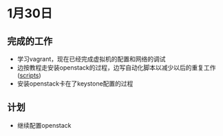 # 1月30日

## 完成的工作

- 学习vagrant，现在已经完成虚拟机的配置和网络的调试
- 边按教程走安装openstack的过程，边写自动化脚本以减少以后的重复工作 ([scripts](../preparation/openstack/scripts))
- 安装openstack卡在了keystone配置的过程

## 计划

- 继续配置openstack